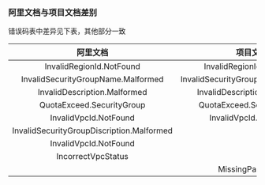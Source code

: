 ### 阿里文档与项目文档差别

错误码表中差异见下表，其他部分一致

|阿里文档|项目文档|
|:-:|:-:|
|InvalidRegionId.NotFound|InvalidRegionId.NotFound|
|InvalidSecurityGroupName.Malformed|InvalidSecurityGroupName.Malformed|
|InvalidDescription.Malformed|InvalidDescription.Malformed|
|QuotaExceed.SecurityGroup|QuotaExceed.SecurityGroup|
|InvalidVpcId.NotFound|InvalidVpcId.NotFound|
|InvalidSecurityGroupDiscription.Malformed||
|InvalidVpcId.NotFound||
|IncorrectVpcStatus||
||MissingParameter|
